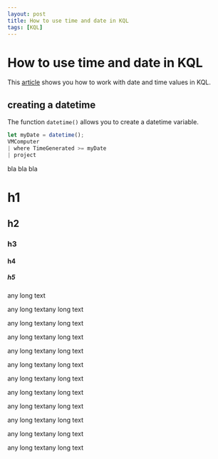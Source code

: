 ```yaml
---
layout: post
title: How to use time and date in KQL 
tags: [KQL]
---
```


# How to use time and date in KQL

This [article](https://www.orf.at) shows you how to work with date and time values in KQL.

## creating a datetime

The function `datetime()` allows you to create a datetime variable.

```js
let myDate = datetime();
VMComputer
| where TimeGenerated >= myDate
| project
```

bla bla bla

# h1

## h2

### h3

#### h4

##### h5

any long text

any long textany long text

any long textany long text

any long textany long text

any long textany long text

any long textany long text

any long textany long text

any long textany long text

any long textany long text

any long textany long text

any long textany long text

any long textany long text

